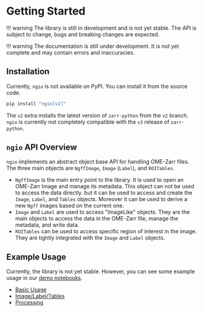 # Getting Started

!!! warning
    The library is still in development and is not yet stable. The API is subject to change, bugs and breaking changes are expected.

!!! warning
    The documentation is still under development. It is not yet complete and may contain errors and inaccuracies.

## Installation

Currently, `ngio` is not available on PyPI. You can install it from the source code.

```bash
pip install "ngio[v2]"
```

The `v2` extra installs the latest version of `zarr-python` from the `v2` branch.
`ngio` is currently not completely compatible with the `v3` release of `zarr-python`.

## `ngio` API Overview

`ngio` implements an abstract object base API for handling OME-Zarr files. The three main objects are `NgffImage`, `Image` (`Label`), and `ROITables`.

- `NgffImage` is the main entry point to the library. It is used to open an OME-Zarr Image and manage its metadata. This object can not be used to access the data directly.
  but it can be used to access and create the `Image`, `Label`, and `Tables` objects. Moreover it can be used to derive a new `Ngff` images based on the current one.
- `Image` and `Label` are used to access "ImageLike" objects. They are the main objects to access the data in the OME-Zarr file, manage the metadata, and write data.
- `ROITables` can be used to access specific region of interest in the image. They are tightly integrated with the `Image` and `Label` objects.

## Example Usage

Currently, the library is not yet stable. However, you can see some example usage in our [demo notebooks](https://github.com/fractal-analytics-platform/ngio/blob/main/docs/notebooks/ngff-image.ipynb).

- [Basic Usage](https://github.com/fractal-analytics-platform/ngio/blob/main/docs/notebooks/basic_usage.ipynb)
- [Image/Label/Tables](https://github.com/fractal-analytics-platform/ngio/blob/main/docs/notebooks/ngff-image.ipynb)
- [Processing](https://github.com/fractal-analytics-platform/ngio/blob/main/docs/notebooks/ngff-image.ipynb)
